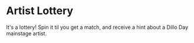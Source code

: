 # Artist Lottery

It's a lottery! Spin it til you get a match, and receive a hint about a Dillo Day mainstage artist.
